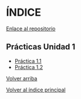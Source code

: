 # ÍNDICE

[Enlace al repositorio]()

## Prácticas Unidad 1

- [Práctica 1.1](pr0101/pr0101.md)
- [Práctica 1.2](pr0102/pr0102.md)

[Volver arriba](#ÍNDICE)

[Volver al índice principal](../README.md)
